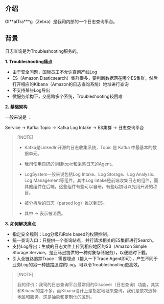 ## 介绍

Gl\*\*alTra\*\*\*g（Zebra）是我司内部的一个日志查询平台。

## 背景

日志查询是为Troubleshooting服务的。

**1. Troubleshooting痛点**

- 由于安全问题，国际员工不允许查询产线Log
- ES（Amazon Elasticsearch）集群很多，要判断数据落在哪个ES集群，然后打开相应的Kibana（Amazon的日志查询系统）地址进行查询
- 不支持某些Log导出
-  微服务架构下，交易跨多个系统，Troubleshooting较困难

**2. 基础架构**

一般来说是 ：

Service → Kafka Topic → Kafka Log Intake → ES集群 → 日志查询平台

>  [!NOTE]
>
> - Kafka是LinkedIn开源的日志收集系统，Topic 是 Kafka 中最基本的数据单元。
> - 我司使用自研的创建topic和采集日志的Agent。
> - LogSystem一般来说包括Log Intake、Log Storage、Log Analysis、Log Management等组件，其中Log Intake是前端收集日志的组件，而其他组件在后端。这些组件有些可以自研，有些起初可以先用开源的项目。
> - 被分析后的日志（parsed log）推送到ES。
>
> - 其中 → 表示被消费。

**3. 如何解决痛点**

- 指定安全规则：Log分级和Role based的权限控制。
- 统一查询入口：只提供一个查询站点，并行请求相关的ES集群进行Search。
- 支持Log导出：生成的日志文件上传到相应地区的S3（Amazon Simple Storage Service，是亚马逊提供的一种对象存储服务），以便随时下载。
- 引入全链路追踪Trace：需要埋点（接入一下Trace Agent即可），产生不同于业务Log的另一种链路追踪的Log，可以令Troubleshooting更高效。

>  [!NOTE]
>
> 我的评价：我司的日志查询平台最常用的Discover（日志查询）功能，其实和Kibana的差不多。而Kibana设计上是指定地址来查询，我们是依次选择地区和服务，这是抽象和定制化的区别。

